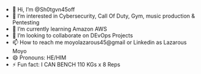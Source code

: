 - 👋 Hi, I’m @Sh0tgvn45off
- 👀 I’m interested in Cybersecurity, Call Of Duty, Gym, music production & Pentesting
- 🌱 I’m currently learning Amazon AWS
- 💞️ I’m looking to collaborate on DEvOps Projects
- 📫 How to reach me moyolazarous45@gmail or Linkedin as Lazarous Moyo
- 😄 Pronouns: HE/HIM
- ⚡ Fun fact: I CAN BENCH 110 KGs x 8 Reps

<!---
Sh0tgvn45off/Sh0tgvn45off is a ✨ special ✨ repository because its `README.md` (this file) appears on your GitHub profile.
You can click the Preview link to take a look at your changes.
--->
